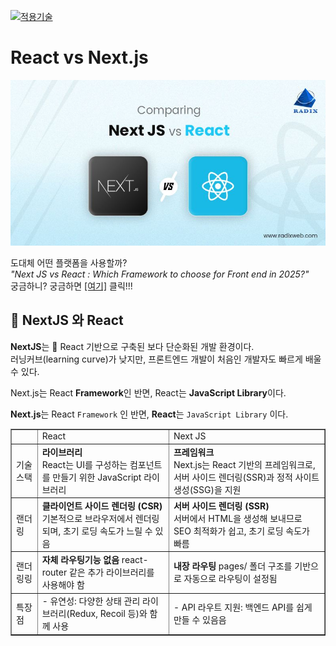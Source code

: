 [main]: https://github.com/JaceKim-TheAL/D2505_Nextjs
[![적용기술](https://skillicons.dev/icons?i=nextjs,ts,react,vercel)][main]

# React vs Next.js

![Next JS vs React](../images/nextjs_vs_react.jpg)

도대체 어떤 플랫폼을 사용할까? <br>
_"Next JS vs React : Which Framework to choose for Front end in 2025?"_  <br/>
궁금하니? 궁금하면 [[여기]](https://radixweb.com/blog/nextjs-vs-react) 클릭!!!


<h2 id="-nextjs-와-react">🤔 NextJS 와 React</h2>

<p><strong>NextJS</strong>는 📌 React 기반으로 구축된 보다 단순화된 개발 환경이다. <br/>
러닝커브(learning curve)가 낮지만, 프론트엔드 개발이 처음인 개발자도 빠르게 배울 수 있다. </p>

<p>Next.js는 React <strong>Framework</strong>인 반면, React는 <strong>JavaScript Library</strong>이다.</p>

**Next.js**는 React `Framework` 인 반면, **React**는 `JavaScript Library` 이다.

<table border="1">
  <th>
    <td>React   </td>
    <td>Next JS </td>
  </th>
  <tr>
    <td>기술스택</td>
    <td>
        <b>라이브러리</b> <br/> 
        React는 UI를 구성하는 컴포넌트를 만들기 위한 JavaScript 라이브러리
    </td>
    <td>
        <b>프레임워크</b> <br/> 
        Next.js는 React 기반의 프레임워크로, 서버 사이드 렌더링(SSR)과 정적 사이트 생성(SSG)을 지원
    </td>
  </tr>
  <tr>
    <td>랜더링</td>
    <td>
        <b>클라이언트 사이드 렌더링 (CSR)</b> <br/> 
        기본적으로 브라우저에서 렌더링되며, 초기 로딩 속도가 느릴 수 있음
    </td>
    <td>
        <b>서버 사이드 렌더링 (SSR)</b> <br/> 
        서버에서 HTML을 생성해 보내므로 SEO 최적화가 쉽고, 초기 로딩 속도가 빠름
    </td>
  </tr>
  <tr>
    <td>랜더링링</td>
    <td>
        <b>자체 라우팅기능 없음</b>
        react-router 같은 추가 라이브러리를 사용해야 함
    </td>
    <td>
        <b>내장 라우팅</b>
        pages/ 폴더 구조를 기반으로 자동으로 라우팅이 설정됨
    </td>
  </tr>
  <tr>
    <td>특장점</td>
    <td>
        - 유연성: 다양한 상태 관리 라이브러리(Redux, Recoil 등)와 함께 사용
    </td>
    <td>
        - API 라우트 지원: 백엔드 API를 쉽게 만들 수 있음음
    </td>
  </tr>
</table>